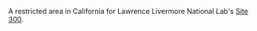 A restricted area in California for Lawrence Livermore National Lab's [Site 300](https://wci.llnl.gov/facilities/site-300).